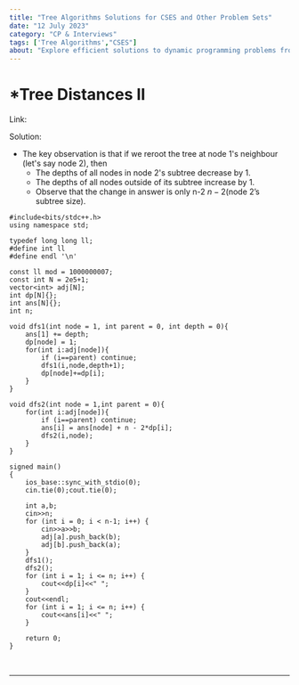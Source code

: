 ```yaml
---
title: "Tree Algorithms Solutions for CSES and Other Problem Sets"
date: "12 July 2023"
category: "CP & Interviews"
tags: ['Tree Algorithms',"CSES"]
about: "Explore efficient solutions to dynamic programming problems from the CSES problem set and other reputable sources. Improve your algorithm optimization skills and enhance your competitive programming and interview preparation"
---
```



# *Tree Distances II

Link: 

Solution:
- The key observation is that if we reroot the tree at node 1's neighbour (let's say node 2), then
    - The depths of all nodes in node 2's subtree decrease by 1.
    - The depths of all nodes outside of its subtree increase by 1.
    - Observe that the change in answer is only n-2 $n - 2(\text{node 2's subtree size})$.

```cpp:
#include<bits/stdc++.h>
using namespace std;

typedef long long ll;
#define int ll
#define endl '\n'

const ll mod = 1000000007;
const int N = 2e5+1;
vector<int> adj[N];
int dp[N]{};
int ans[N]{};
int n;

void dfs1(int node = 1, int parent = 0, int depth = 0){
    ans[1] += depth;
    dp[node] = 1;
    for(int i:adj[node]){
        if (i==parent) continue;
        dfs1(i,node,depth+1);
        dp[node]+=dp[i];
    }
}

void dfs2(int node = 1,int parent = 0){
    for(int i:adj[node]){
        if (i==parent) continue;
        ans[i] = ans[node] + n - 2*dp[i];
        dfs2(i,node);
    }
}

signed main()
{
    ios_base::sync_with_stdio(0);
    cin.tie(0);cout.tie(0);

    int a,b;
    cin>>n;
    for (int i = 0; i < n-1; i++) {
        cin>>a>>b;
        adj[a].push_back(b);
        adj[b].push_back(a);
    }
    dfs1();
    dfs2();
    for (int i = 1; i <= n; i++) {
        cout<<dp[i]<<" ";
    }
    cout<<endl;
    for (int i = 1; i <= n; i++) {
        cout<<ans[i]<<" ";
    }

    return 0;
}
```

<br>

___
